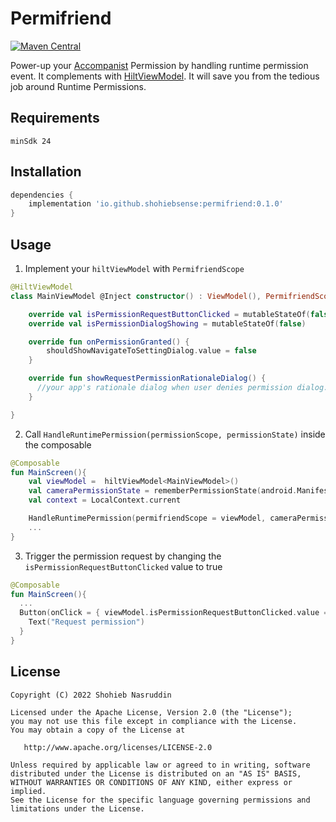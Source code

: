 # Permifriend

[![Maven Central](https://maven-badges.herokuapp.com/maven-central/io.github.shohiebsense/permifriend/badge.svg?style=plastic)](https://maven-badges.herokuapp.com/maven-central/io.github.shohiebsense/permifriend)

Power-up your [Accompanist](https://google.github.io/accompanist/permissions/) Permission by handling runtime permission event. It complements with [HiltViewModel](https://developer.android.com/training/dependency-injection/hilt-jetpack#viewmodels).  It will save you from the tedious job around Runtime Permissions.

## Requirements
`minSdk 24`

## Installation
```build.gradle
dependencies {
    implementation 'io.github.shohiebsense:permifriend:0.1.0'
}
```

## Usage

1. Implement your  `hiltViewModel` with `PermifriendScope`

```MainViewModel.kt
@HiltViewModel
class MainViewModel @Inject constructor() : ViewModel(), PermifriendScope  {

    override val isPermissionRequestButtonClicked = mutableStateOf(false)
    override val isPermissionDialogShowing = mutableStateOf(false)

    override fun onPermissionGranted() {
        shouldShowNavigateToSettingDialog.value = false
    }

    override fun showRequestPermissionRationaleDialog() {
      //your app's rationale dialog when user denies permission dialog.
    }

}
```

2. Call `HandleRuntimePermission(permissionScope, permissionState)` inside the composable

```MainScreen.kt
@Composable
fun MainScreen(){
    val viewModel =  hiltViewModel<MainViewModel>()
    val cameraPermissionState = rememberPermissionState(android.Manifest.permission.CAMERA)
    val context = LocalContext.current

    HandleRuntimePermission(permifriendScope = viewModel, cameraPermissionState = cameraPermissionState)
    ...
}
```

3. Trigger the permission request by changing the `isPermissionRequestButtonClicked` value to true

```MainScreen.kt
@Composable
fun MainScreen(){
  ...
  Button(onClick = { viewModel.isPermissionRequestButtonClicked.value = true }) {
    Text("Request permission")
  }
}
```

## License
```
Copyright (C) 2022 Shohieb Nasruddin

Licensed under the Apache License, Version 2.0 (the "License");
you may not use this file except in compliance with the License.
You may obtain a copy of the License at

   http://www.apache.org/licenses/LICENSE-2.0

Unless required by applicable law or agreed to in writing, software
distributed under the License is distributed on an "AS IS" BASIS,
WITHOUT WARRANTIES OR CONDITIONS OF ANY KIND, either express or implied.
See the License for the specific language governing permissions and
limitations under the License.
```
